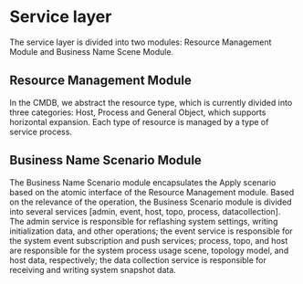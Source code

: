  # Service layer 

 The service layer is divided into two modules: Resource Management Module and Business Name Scene Module. 

 ## Resource Management Module 

 In the CMDB, we abstract the resource type, which is currently divided into three categories: Host, Process and General Object, which supports horizontal expansion. Each type of resource is managed by a type of service process. 

 ## Business Name Scenario Module 

 The Business Name Scenario module encapsulates the Apply scenario based on the atomic interface of the Resource Management module. Based on the relevance of the operation, the Business Scenario module is divided into several services [admin, event, host, topo, process, datacollection]. The admin service is responsible for reflashing system settings, writing initialization data, and other operations; the event service is responsible for the system event subscription and push services; process, topo, and host are responsible for the system process usage scene, topology model, and host data, respectively; the data collection service is responsible for receiving and writing system snapshot data. 